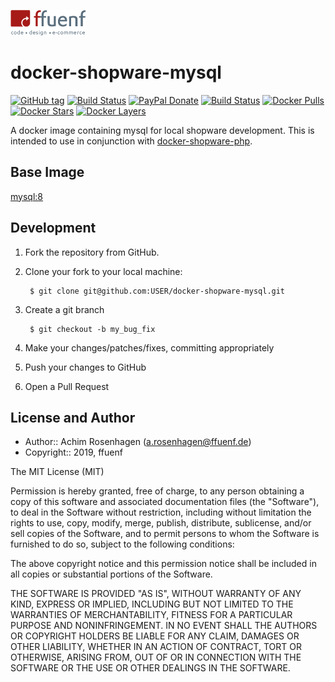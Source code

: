 <a href="http://www.ffuenf.de" title="ffuenf - code • design • e-commerce"><img src="https://github.com/ffuenf/Ffuenf_Common/blob/master/skin/adminhtml/default/default/ffuenf/ffuenf.png" alt="ffuenf - code • design • e-commerce" /></a>

docker-shopware-mysql
=====================
[![GitHub tag](https://img.shields.io/github/tag/ffuenf/docker-shopware-mysql.svg)](https://github.com/ffuenf/docker-shopware-mysql)
[![Build Status](https://img.shields.io/travis/ffuenf/docker-shopware-mysql.svg)](https://travis-ci.org/ffuenf/docker-shopware-mysql)
[![PayPal Donate](https://img.shields.io/badge/paypal-donate-blue.svg)](https://www.paypal.com/cgi-bin/webscr?cmd=_s-xclick&hosted_button_id=J2PQS2WLT2Y8W&item_name=Shopware%3a%20docker-shopware-mysql&item_number=docker-shopware-mysql&currency_code=EUR)
[![Build Status](https://img.shields.io/travis/ffuenf/docker-shopware-mysql.svg)](https://travis-ci.org/ffuenf/docker-shopware-mysql)
[![Docker Pulls](https://img.shields.io/docker/pulls/ffuenf/docker-shopware-mysql.svg)](https://hub.docker.com/r/ffuenf/docker-shopware-mysql/)
[![Docker Stars](https://img.shields.io/docker/stars/ffuenf/docker-shopware-mysql.svg)](https://hub.docker.com/r/ffuenf/docker-shopware-mysql/)
[![Docker Layers](https://badge.imagelayers.io/ffuenf/shopware-mysql.svg)](https://imagelayers.io/?images=ffuenf/docker-shopware-mysql:latest)

A docker image containing mysql for local shopware development.
This is intended to use in conjunction with [docker-shopware-php](https://github.com/ffuenf/docker-shopware-php).

Base Image
----------

[mysql:8](https://hub.docker.com/_/mysql)

Development
-----------
1. Fork the repository from GitHub.
2. Clone your fork to your local machine:

        $ git clone git@github.com:USER/docker-shopware-mysql.git

3. Create a git branch

        $ git checkout -b my_bug_fix

5. Make your changes/patches/fixes, committing appropriately
7. Push your changes to GitHub
8. Open a Pull Request

License and Author
------------------

- Author:: Achim Rosenhagen (<a.rosenhagen@ffuenf.de>)
- Copyright:: 2019, ffuenf

The MIT License (MIT)

Permission is hereby granted, free of charge, to any person obtaining a copy
of this software and associated documentation files (the "Software"), to deal
in the Software without restriction, including without limitation the rights
to use, copy, modify, merge, publish, distribute, sublicense, and/or sell
copies of the Software, and to permit persons to whom the Software is
furnished to do so, subject to the following conditions:

The above copyright notice and this permission notice shall be included in all
copies or substantial portions of the Software.

THE SOFTWARE IS PROVIDED "AS IS", WITHOUT WARRANTY OF ANY KIND, EXPRESS OR
IMPLIED, INCLUDING BUT NOT LIMITED TO THE WARRANTIES OF MERCHANTABILITY,
FITNESS FOR A PARTICULAR PURPOSE AND NONINFRINGEMENT. IN NO EVENT SHALL THE
AUTHORS OR COPYRIGHT HOLDERS BE LIABLE FOR ANY CLAIM, DAMAGES OR OTHER
LIABILITY, WHETHER IN AN ACTION OF CONTRACT, TORT OR OTHERWISE, ARISING FROM,
OUT OF OR IN CONNECTION WITH THE SOFTWARE OR THE USE OR OTHER DEALINGS IN THE
SOFTWARE.